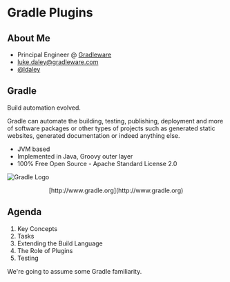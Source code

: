 # Gradle Plugins

## About Me

* Principal Engineer @ [Gradleware](http://gradleware.com/)
* [luke.daley@gradleware.com](mailto:luke.daley@gradleware.com)
* [@ldaley](http://twitter.com/ldaley)

## Gradle

Build automation evolved. 

Gradle can automate the building, testing, publishing, deployment and more of software packages or other types of projects such as generated static websites, generated documentation or indeed anything else.

* JVM based
* Implemented in Java, Groovy outer layer
* 100% Free Open Source - Apache Standard License 2.0

![Gradle Logo](img/gradle.png)
<p style="text-align: center">[http://www.gradle.org](http://www.gradle.org)</p>

## Agenda

1. Key Concepts
2. Tasks
3. Extending the Build Language
4. The Role of Plugins
5. Testing

We're going to assume some Gradle familiarity.